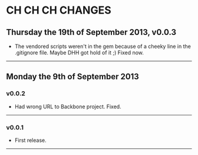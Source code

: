 # CH CH CH CHANGES #

## Thursday the 19th of September 2013, v0.0.3 ##

* The vendored scripts weren't in the gem because of a cheeky line in the .gitignore file. Maybe DHH got hold of it ;) Fixed now.

----


## Monday the 9th of September 2013 ##

### v0.0.2 ###

* Had wrong URL to Backbone project. Fixed.

----

### v0.0.1 ###

* First release.

----
